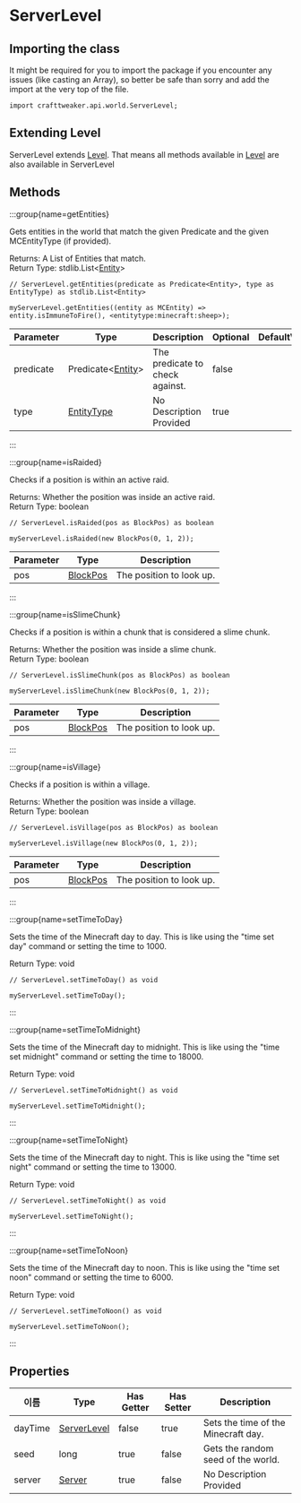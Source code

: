 # ServerLevel

## Importing the class

It might be required for you to import the package if you encounter any issues (like casting an Array), so better be safe than sorry and add the import at the very top of the file.
```zenscript
import crafttweaker.api.world.ServerLevel;
```


## Extending Level

ServerLevel extends [Level](/vanilla/api/world/Level). That means all methods available in [Level](/vanilla/api/world/Level) are also available in ServerLevel

## Methods

:::group{name=getEntities}

Gets entities in the world that match the given Predicate and the given MCEntityType (if provided).

Returns: A List of Entities that match.  
Return Type: stdlib.List&lt;[Entity](/vanilla/api/entity/Entity)&gt;

```zenscript
// ServerLevel.getEntities(predicate as Predicate<Entity>, type as EntityType) as stdlib.List<Entity>

myServerLevel.getEntities((entity as MCEntity) => entity.isImmuneToFire(), <entitytype:minecraft:sheep>);
```

| Parameter | Type                                                              | Description                     | Optional | DefaultValue |
| --------- | ----------------------------------------------------------------- | ------------------------------- | -------- | ------------ |
| predicate | Predicate&lt;[Entity](/vanilla/api/entity/Entity)&gt; | The predicate to check against. | false    |              |
| type      | [EntityType](/vanilla/api/entity/EntityType)                      | No Description Provided         | true     |              |


:::

:::group{name=isRaided}

Checks if a position is within an active raid.

Returns: Whether the position was inside an active raid.  
Return Type: boolean

```zenscript
// ServerLevel.isRaided(pos as BlockPos) as boolean

myServerLevel.isRaided(new BlockPos(0, 1, 2));
```

| Parameter | Type                                        | Description              |
| --------- | ------------------------------------------- | ------------------------ |
| pos       | [BlockPos](/vanilla/api/util/math/BlockPos) | The position to look up. |


:::

:::group{name=isSlimeChunk}

Checks if a position is within a chunk that is considered a slime chunk.

Returns: Whether the position was inside a slime chunk.  
Return Type: boolean

```zenscript
// ServerLevel.isSlimeChunk(pos as BlockPos) as boolean

myServerLevel.isSlimeChunk(new BlockPos(0, 1, 2));
```

| Parameter | Type                                        | Description              |
| --------- | ------------------------------------------- | ------------------------ |
| pos       | [BlockPos](/vanilla/api/util/math/BlockPos) | The position to look up. |


:::

:::group{name=isVillage}

Checks if a position is within a village.

Returns: Whether the position was inside a village.  
Return Type: boolean

```zenscript
// ServerLevel.isVillage(pos as BlockPos) as boolean

myServerLevel.isVillage(new BlockPos(0, 1, 2));
```

| Parameter | Type                                        | Description              |
| --------- | ------------------------------------------- | ------------------------ |
| pos       | [BlockPos](/vanilla/api/util/math/BlockPos) | The position to look up. |


:::

:::group{name=setTimeToDay}

Sets the time of the Minecraft day to day. This is like using the "time set day" command or setting the time to 1000.

Return Type: void

```zenscript
// ServerLevel.setTimeToDay() as void

myServerLevel.setTimeToDay();
```

:::

:::group{name=setTimeToMidnight}

Sets the time of the Minecraft day to midnight. This is like using the "time set midnight" command or setting the time to 18000.

Return Type: void

```zenscript
// ServerLevel.setTimeToMidnight() as void

myServerLevel.setTimeToMidnight();
```

:::

:::group{name=setTimeToNight}

Sets the time of the Minecraft day to night. This is like using the "time set night" command or setting the time to 13000.

Return Type: void

```zenscript
// ServerLevel.setTimeToNight() as void

myServerLevel.setTimeToNight();
```

:::

:::group{name=setTimeToNoon}

Sets the time of the Minecraft day to noon. This is like using the "time set noon" command or setting the time to 6000.

Return Type: void

```zenscript
// ServerLevel.setTimeToNoon() as void

myServerLevel.setTimeToNoon();
```

:::


## Properties

| 이름      | Type                                          | Has Getter | Has Setter | Description                         |
| ------- | --------------------------------------------- | ---------- | ---------- | ----------------------------------- |
| dayTime | [ServerLevel](/vanilla/api/world/ServerLevel) | false      | true       | Sets the time of the Minecraft day. |
| seed    | long                                          | true       | false      | Gets the random seed of the world.  |
| server  | [Server](/vanilla/api/game/Server)            | true       | false      | No Description Provided             |

